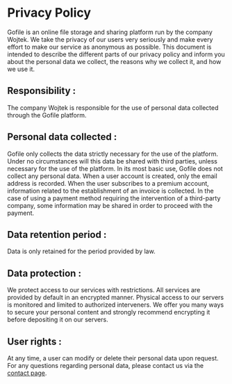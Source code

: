Privacy Policy
==============

Gofile is an online file storage and sharing platform run by the company Wojtek. We take the privacy of our users very seriously and make every effort to make our service as anonymous as possible. This document is intended to describe the different parts of our privacy policy and inform you about the personal data we collect, the reasons why we collect it, and how we use it.

Responsibility :
----------------

The company Wojtek is responsible for the use of personal data collected through the Gofile platform.

Personal data collected :
-------------------------

Gofile only collects the data strictly necessary for the use of the platform. Under no circumstances will this data be shared with third parties, unless necessary for the use of the platform. In its most basic use, Gofile does not collect any personal data. When a user account is created, only the email address is recorded. When the user subscribes to a premium account, information related to the establishment of an invoice is collected. In the case of using a payment method requiring the intervention of a third-party company, some information may be shared in order to proceed with the payment.

Data retention period :
-----------------------

Data is only retained for the period provided by law.

Data protection :
-----------------

We protect access to our services with restrictions. All services are provided by default in an encrypted manner. Physical access to our servers is monitored and limited to authorized interveners. We offer you many ways to secure your personal content and strongly recommend encrypting it before depositing it on our servers.

User rights :
-------------

At any time, a user can modify or delete their personal data upon request. For any questions regarding personal data, please contact us via the [contact page](https://gofile.io/contact).